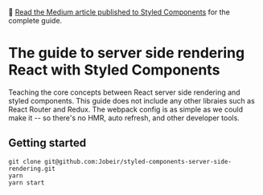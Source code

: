 <br/>

📘 [Read the Medium article published to Styled Components](https://medium.com/styled-components/the-simple-guide-to-server-side-rendering-react-with-styled-components-d31c6b2b8fbf) for the complete guide.


# The guide to server side rendering React with Styled Components

Teaching the core concepts between React server side rendering and styled
components. This guide does not include any other libraies such as React Router
and Redux. The webpack config is as simple as we could make it -- so there's no
HMR, auto refresh, and other developer tools.

## Getting started

```
git clone git@github.com:Jobeir/styled-components-server-side-rendering.git
yarn
yarn start
```

